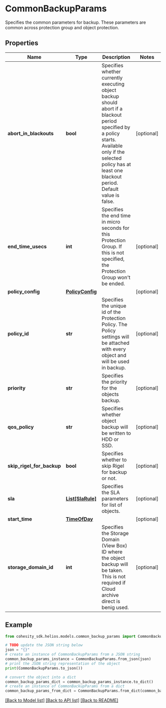 # CommonBackupParams

Specifies the common parameters for backup. These parameters are common across protection group and object protection.

## Properties

Name | Type | Description | Notes
------------ | ------------- | ------------- | -------------
**abort_in_blackouts** | **bool** | Specifies whether currently executing object backup should abort if a blackout period specified by a policy starts. Available only if the selected policy has at least one blackout period. Default value is false. | [optional] 
**end_time_usecs** | **int** | Specifies the end time in micro seconds for this Protection Group. If this is not specified, the Protection Group won&#39;t be ended. | [optional] 
**policy_config** | [**PolicyConfig**](PolicyConfig.md) |  | [optional] 
**policy_id** | **str** | Specifies the unique id of the Protection Policy. The Policy settings will be attached with every object and will be used in backup. | [optional] 
**priority** | **str** | Specifies the priority for the objects backup. | [optional] 
**qos_policy** | **str** | Specifies whether object backup will be written to HDD or SSD. | [optional] 
**skip_rigel_for_backup** | **bool** | Specifies whether to skip Rigel for backup or not. | [optional] 
**sla** | [**List[SlaRule]**](SlaRule.md) | Specifies the SLA parameters for list of objects. | [optional] 
**start_time** | [**TimeOfDay**](TimeOfDay.md) |  | [optional] 
**storage_domain_id** | **int** | Specifies the Storage Domain (View Box) ID where the object backup will be taken. This is not required if Cloud archive direct is benig used. | [optional] 

## Example

```python
from cohesity_sdk.helios.models.common_backup_params import CommonBackupParams

# TODO update the JSON string below
json = "{}"
# create an instance of CommonBackupParams from a JSON string
common_backup_params_instance = CommonBackupParams.from_json(json)
# print the JSON string representation of the object
print(CommonBackupParams.to_json())

# convert the object into a dict
common_backup_params_dict = common_backup_params_instance.to_dict()
# create an instance of CommonBackupParams from a dict
common_backup_params_from_dict = CommonBackupParams.from_dict(common_backup_params_dict)
```
[[Back to Model list]](../README.md#documentation-for-models) [[Back to API list]](../README.md#documentation-for-api-endpoints) [[Back to README]](../README.md)


